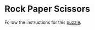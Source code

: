 # Rock Paper Scissors

Follow the instructions for this [puzzle](https://adventofcode.com/2022/day/2).
